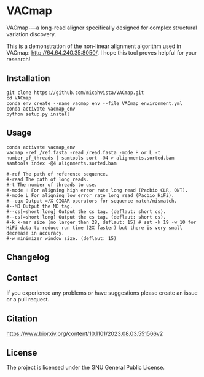 # VACmap
VACmap-—a long-read aligner specifically designed for complex structural variation discovery.

This is a demonstration of the non-linear alignment algorithm used in VACmap: http://64.64.240.35:8050/. I hope this tool proves helpful for your research!


Installation
------------

    git clone https://github.com/micahvista/VACmap.git
    cd VACmap
    conda env create --name vacmap_env --file VACmap_environment.yml
    conda activate vacmap_env
    python setup.py install

Usage
----------------------    
    
    conda activate vacmap_env
    vacmap -ref /ref.fasta -read /read.fasta -mode H or L -t number_of_threads | samtools sort -@4 > alignments.sorted.bam
    samtools index -@4 alignments.sorted.bam
    
    #-ref The path of reference sequence. 
    #-read The path of long reads. 
    #-t The number of threads to use. 
    #-mode H For aligning high error rate long read (Pacbio CLR, ONT). 
    #-mode L For aligning low error rate long read (Pacbio HiFi). 
    #--eqx Output =/X CIGAR operators for sequence match/mismatch.
    #--MD Output the MD tag.
    #--cs[=short|long] Output the cs tag. (deflaut: short cs).
    #--cs[=short|long] Output the cs tag. (deflaut: short cs).
    #-k k-mer size (no larger than 28, deflaut: 15) # set -k 19 -w 10 for HiFi data to reduce run time (2X faster) but there is very small decrease in accuracy.
    #-w minimizer window size. (deflaut: 15)
    






Changelog
---------


Contact
-------

If you experience any problems or have suggestions please create an issue or a pull request.

Citation
---------

https://www.biorxiv.org/content/10.1101/2023.08.03.551566v2

License
-------

The project is licensed under the GNU General Public License.
